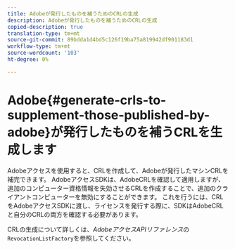 ```yaml
---
title: Adobeが発行したものを補うためのCRLの生成
description: Adobeが発行したものを補うためのCRLの生成
copied-description: true
translation-type: tm+mt
source-git-commit: 89bdda1d4bd5c126f19ba75a819942df901183d1
workflow-type: tm+mt
source-wordcount: '103'
ht-degree: 0%

---
```



# Adobe{#generate-crls-to-supplement-those-published-by-adobe}が発行したものを補うCRLを生成します

Adobeアクセスを使用すると、CRLを作成して、Adobeが発行したマシンCRLを補完できます。 AdobeアクセスSDKは、AdobeCRLを確認して適用しますが、追加のコンピューター資格情報を失効させるCRLを作成することで、追加のクライアントコンピューターを無効にすることができます。 これを行うには、CRLをAdobeアクセスSDKに渡し、ライセンスを発行する際に、SDKはAdobeCRLと自分のCRLの両方を確認する必要があります。

CRLの生成について詳しくは、*AdobeアクセスAPIリファレンス*&#x200B;の`RevocationListFactory`を参照してください。

